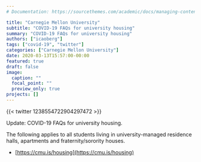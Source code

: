 ```yaml
---
# Documentation: https://sourcethemes.com/academic/docs/managing-content/

title: "Carnegie Mellon University"
subtitle: "COVID-19 FAQs for university housing"
summary: "COVID-19 FAQs for university housing"
authors: ["icaoberg"]
tags: ["covid-19", "twitter"]
categories: ["Carnegie Mellon University"]
date: 2020-03-13T15:57:00-00:00
featured: true
draft: false
image:
  caption: ""
  focal_point: ""
  preview_only: true
projects: []
---
```


{{< twitter 1238554722904297472 >}}

Update: COVID-19 FAQs for university housing.

The following applies to all students living in university-managed residence halls, apartments and fraternity/sorority houses. 

* [https://cmu.is/housing](https://cmu.is/housing)
